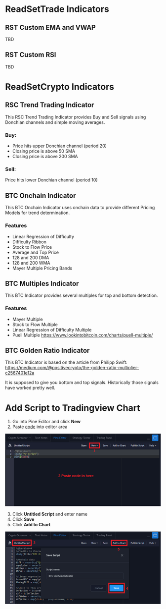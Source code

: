 # ReadSetTrade Indicators
## RST Custom EMA and VWAP
TBD

## RST Custom RSI
TBD

# ReadSetCrypto Indicators

## RSC Trend Trading Indicator
This RSC Trend Trading Indicator provides Buy and Sell signals using Donchian channels and simple moving averages.

### Buy:
- Price hits upper Donchian channel (period 20)
- Closing price is above 50 SMA
- Closing price is above 200 SMA
### Sell:
Price hits lower Donchian channel (period 10)

## BTC Onchain Indicator
This BTC Onchain Indicator uses onchain data to provide different Pricing Models for trend determination.

### Features

- Linear Regression of Difficulty
- Difficulty Ribbon
- Stock to Flow Price
- Average and Top Price
- 128 and 200 DMA
- 128 and 200 WMA
- Mayer Multiple Pricing Bands

## BTC Multiples Indicator
This BTC Indicator provides several multiples for top and bottom detection.

### Features

- Mayer Multiple
- Stock to Flow Multiple
- Linear Regression of Difficulty Multiple
- Puell Multiple https://www.lookintobitcoin.com/charts/puell-multiple/

## BTC Golden Ratio Indicator
This BTC Indicator is based on the article from Philipp Swift:  
https://medium.com/@positivecrypto/the-golden-ratio-multiplier-c2567401e12a

It is supposed to give you bottom and top signals. Historically those signals have worked pretty well.

# Add Script to Tradingview Chart

1. Go into Pine Editor and click **New**
2. Paste [code](scripts)
 into editor area

![AddScriptToTV_Step1.png](images/AddScriptToTV_Step1.png)

3. Click **Untitled Script** and enter name
4. Click **Save**
5. Click **Add to Chart**

![AddScriptToTV_Step2.png](images/AddScriptToTV_Step2.png)
